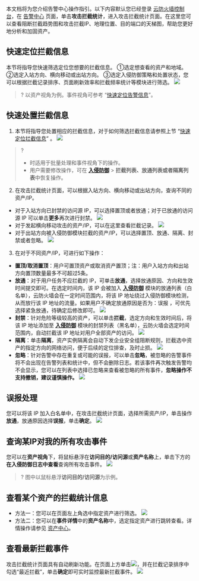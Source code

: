 本文档将为您介绍告警中心操作指引。以下内容默认您已经登录 [云防火墙控制台](https://console.cloud.tencent.com/cfw/warncenter)，在 [告警中心](https://console.cloud.tencent.com/cfw/warncenter/event) 页面，单击**攻击拦截统计**，进入攻击拦截统计页面。在这里您可以查看阻断拦截趋势图和攻击拦截IP、地理位置、目的端口的天梯图，帮助您更好地分析和加固资产。

## 快速定位拦截信息[](id:xinxi)
本节将指导您快速筛选定位您想要的拦截信息。
①选定想查看的资产和地域。
②选定入站方向、横向移动或出站方向。
③选定入侵防御策略和处置状态，您可以根据拦截记录排序、页面刷新效率和拦截频率统计等模块进行筛选。
![](https://qcloudimg.tencent-cloud.cn/raw/5cc0eb28ac46ae553cea44caf77f341e.png)
> ? 以资产视角为例。事件视角可参考 “[快速定位告警信息](https://cloud.tencent.com/document/product/1132/55807#kuaisudingweijingao)”。

## 快速处置拦截信息
1. 本节将指导您处置相应的拦截信息，对于如何筛选拦截信息请参照上节 “[快速定位拦截信息](#xinxi)” 。
![](https://qcloudimg.tencent-cloud.cn/raw/70058beb41fb9fd98a79e432c3f49ca0.png)
> ? 
> - 时适用于批量处理和事件视角下的操作。
> - 用户需要修改操作，可在 [**入侵防御**](https://console.cloud.tencent.com/cfw/ips) > **拦截列表、放通列表或者隔离列表**中恢复操作。
2. 在攻击拦截统计页面，可以根据入站方向、横向移动或出站方向，查询不同的资产/IP。
  - 对于入站方向已封禁的访问源 IP，可以选择置顶或者放通；对于已放通的访问源 IP 可以单击**更多**再次进行封禁。
![](https://qcloudimg.tencent-cloud.cn/raw/9e792cd890eaf886300225e9b62aa1c1.png)
  - 对于发起横向移动攻击的资产/IP，可以在这里查看拦截记录。
 ![](https://qcloudimg.tencent-cloud.cn/raw/b17722805899f034d94019a8a9ede61d.png)
  - 对于出站方向被入侵防御模块拦截的资产/IP，可以选择置顶、放通、隔离、封禁或者忽略。
 ![](https://qcloudimg.tencent-cloud.cn/raw/4edca68b16871cf83eac30bb7908b60d.png)
3. 在对于不同资产/IP，可进行如下操作：
  - **置顶/取消置顶**：用户可置顶资产或取消资产置顶；注：用户入站方向和出站方向置顶数量最多不可超过5条。
   - **放通**：对于用户任务不应拦截的 IP，可单击**放通**，选择放通原因、方向和生效时间提交即可。在选定时间内，该 IP 会被加入 [**入侵防御**](https://console.cloud.tencent.com/cfw/ips) 模块的放通列表（白名单），云防火墙会在一定时间范围内，将该 IP 地址绕过入侵防御模块检测，从而放行该 IP 地址的流量。如果用户不确定放通原因是否为：误报 ，可优先选择紧急放通，待确定后修改即可。
![](https://qcloudimg.tencent-cloud.cn/raw/8fb7ababfb9ab41d231841e59876e741.png)
   - **封禁**：针对危险等级较高的资产，可以单击**拦截**，选定方向和生效时间后，将该 IP 地址添加至 [**入侵防御**](https://console.cloud.tencent.com/cfw/ips) 模块的封禁列表（黑名单），云防火墙会选定时间范围内，自动拦截该 IP 地址对用户全部资产的访问。
![](https://qcloudimg.tencent-cloud.cn/raw/fed38ba30a738ae3b85a2073add113ae.png)
 - **隔离**：单击**隔离**，资产实例隔离会自动下发企业安全组阻断规则，拦截选中资产的指定方向的网络访问，便于后续的定位排查，及时止损。
 ![](https://qcloudimg.tencent-cloud.cn/raw/6d443b9f8770501cdcd871004975bfc9.png)
 - **忽略**：针对告警中存在重复或可能的误报，可以单击**忽略**，被忽略的告警事件将不会出现在告警列表和统计中，但不会删除日志。若该事件再次触发告警均不会显示，您可以在列表中选择已忽略来查看被忽略的所有事件，**忽略操作不支持撤销，建议谨慎操作。**
 ![](https://qcloudimg.tencent-cloud.cn/raw/1f9c8dcf83deb6268234ec205cfd8f5c.png)
 
 
## 误报处理
您可以将该 IP 加入白名单中，在攻击拦截统计页面，选择所需资产/IP，单击操作**放通**，放通原因选择**误报**，单击**确定**。
![](https://qcloudimg.tencent-cloud.cn/raw/b6e9bb2b89767d27371535a93f3b0512.png)

## 查询某IP对我的所有攻击事件

您可以在**资产视角**下，将鼠标悬浮在**访问目的/访问源**或**资产名称**上，单击下方的**在入侵防御日志中查看**查询所有攻击事件。
![](https://qcloudimg.tencent-cloud.cn/raw/85be9f3ef7f859eaf69f6fa5f66164c1.png)
>? 图中以鼠标悬浮**访问目的/访问源**为示例。

## 查看某个资产的拦截统计信息
- 方法一：您可以在页面左上角选中指定资产进行筛选。
![](https://qcloudimg.tencent-cloud.cn/raw/6b9d33ad47b4944b3935d7a3ce369d6f.png)
- 方法二：您可以在**事件详情**中的**资产名称**中，选定指定资产进行跳转查看。详情操作请参见 [资产中心](https://cloud.tencent.com/document/product/1132/46832)。

## 查看最新拦截事件
攻击拦截统计页面具有自动刷新功能。在页面上方单击![](https://qcloudimg.tencent-cloud.cn/raw/fc22474131de711ae3b7747da1e5cf60.png)，并在拦截记录排序中勾选“最近拦截”，单击**确定**即可实时监控最新拦截事件。
![](https://qcloudimg.tencent-cloud.cn/raw/3a71b88eb2fdb716bafea644d0192d2a.png)
